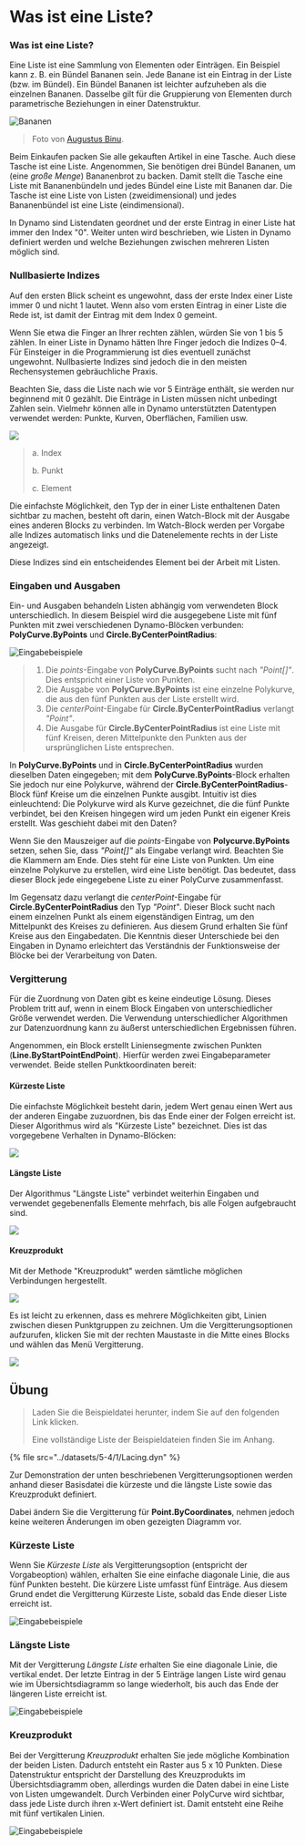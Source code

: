 # Was ist eine Liste?

### Was ist eine Liste?

Eine Liste ist eine Sammlung von Elementen oder Einträgen. Ein Beispiel kann z. B. ein Bündel Bananen sein. Jede Banane ist ein Eintrag in der Liste (bzw. im Bündel). Ein Bündel Bananen ist leichter aufzuheben als die einzelnen Bananen. Dasselbe gilt für die Gruppierung von Elementen durch parametrische Beziehungen in einer Datenstruktur.

![Bananen](../images/5-4/1/Bananas\_white\_background\_DS.jpg)

> Foto von [Augustus Binu](https://commons.wikimedia.org/wiki/File:Bananas\_white\_background\_DS.jpg?fastcci\_from=11404890\&c1=11404890\&d1=15\&s=200\&a=list).

Beim Einkaufen packen Sie alle gekauften Artikel in eine Tasche. Auch diese Tasche ist eine Liste. Angenommen, Sie benötigen drei Bündel Bananen, um (eine _große Menge_) Bananenbrot zu backen. Damit stellt die Tasche eine Liste mit Bananenbündeln und jedes Bündel eine Liste mit Bananen dar. Die Tasche ist eine Liste von Listen (zweidimensional) und jedes Bananenbündel ist eine Liste (eindimensional).

In Dynamo sind Listendaten geordnet und der erste Eintrag in einer Liste hat immer den Index "0". Weiter unten wird beschrieben, wie Listen in Dynamo definiert werden und welche Beziehungen zwischen mehreren Listen möglich sind.

### Nullbasierte Indizes

Auf den ersten Blick scheint es ungewohnt, dass der erste Index einer Liste immer 0 und nicht 1 lautet. Wenn also vom ersten Eintrag in einer Liste die Rede ist, ist damit der Eintrag mit dem Index 0 gemeint.

Wenn Sie etwa die Finger an Ihrer rechten zählen, würden Sie von 1 bis 5 zählen. In einer Liste in Dynamo hätten Ihre Finger jedoch die Indizes 0–4. Für Einsteiger in die Programmierung ist dies eventuell zunächst ungewohnt. Nullbasierte Indizes sind jedoch die in den meisten Rechensystemen gebräuchliche Praxis.

Beachten Sie, dass die Liste nach wie vor 5 Einträge enthält, sie werden nur beginnend mit 0 gezählt. Die Einträge in Listen müssen nicht unbedingt Zahlen sein. Vielmehr können alle in Dynamo unterstützten Datentypen verwendet werden: Punkte, Kurven, Oberflächen, Familien usw.

![](../images/5-4/1/what'salist-zerobasedindices.jpg)

> a. Index
>
> b. Punkt
>
> c. Element

Die einfachste Möglichkeit, den Typ der in einer Liste enthaltenen Daten sichtbar zu machen, besteht oft darin, einen Watch-Block mit der Ausgabe eines anderen Blocks zu verbinden. Im Watch-Block werden per Vorgabe alle Indizes automatisch links und die Datenelemente rechts in der Liste angezeigt.

Diese Indizes sind ein entscheidendes Element bei der Arbeit mit Listen.

### Eingaben und Ausgaben

Ein- und Ausgaben behandeln Listen abhängig vom verwendeten Block unterschiedlich. In diesem Beispiel wird die ausgegebene Liste mit fünf Punkten mit zwei verschiedenen Dynamo-Blöcken verbunden: **PolyCurve.ByPoints** und **Circle.ByCenterPointRadius**:

![Eingabebeispiele](../images/5-4/1/what'salist-inputsandoutputs.jpg)

> 1. Die _points_-Eingabe von **PolyCurve.ByPoints** sucht nach _"Point[]"_. Dies entspricht einer Liste von Punkten.
> 2. Die Ausgabe von **PolyCurve.ByPoints** ist eine einzelne Polykurve, die aus den fünf Punkten aus der Liste erstellt wird.
> 3. Die _centerPoint_-Eingabe für **Circle.ByCenterPointRadius** verlangt _"Point"_.
> 4. Die Ausgabe für **Circle.ByCenterPointRadius** ist eine Liste mit fünf Kreisen, deren Mittelpunkte den Punkten aus der ursprünglichen Liste entsprechen.

In **PolyCurve.ByPoints** und in **Circle.ByCenterPointRadius** wurden dieselben Daten eingegeben; mit dem **PolyCurve.ByPoints**-Block erhalten Sie jedoch nur eine Polykurve, während der **Circle.ByCenterPointRadius**-Block fünf Kreise um die einzelnen Punkte ausgibt. Intuitiv ist dies einleuchtend: Die Polykurve wird als Kurve gezeichnet, die die fünf Punkte verbindet, bei den Kreisen hingegen wird um jeden Punkt ein eigener Kreis erstellt. Was geschieht dabei mit den Daten?

Wenn Sie den Mauszeiger auf die _points_-Eingabe von **Polycurve.ByPoints** setzen, sehen Sie, dass _"Point[]"_ als Eingabe verlangt wird. Beachten Sie die Klammern am Ende. Dies steht für eine Liste von Punkten. Um eine einzelne Polykurve zu erstellen, wird eine Liste benötigt. Das bedeutet, dass dieser Block jede eingegebene Liste zu einer PolyCurve zusammenfasst.

Im Gegensatz dazu verlangt die _centerPoint_-Eingabe für **Circle.ByCenterPointRadius** den Typ _"Point"_. Dieser Block sucht nach einem einzelnen Punkt als einem eigenständigen Eintrag, um den Mittelpunkt des Kreises zu definieren. Aus diesem Grund erhalten Sie fünf Kreise aus den Eingabedaten. Die Kenntnis dieser Unterschiede bei den Eingaben in Dynamo erleichtert das Verständnis der Funktionsweise der Blöcke bei der Verarbeitung von Daten.

### Vergitterung

Für die Zuordnung von Daten gibt es keine eindeutige Lösung. Dieses Problem tritt auf, wenn in einem Block Eingaben von unterschiedlicher Größe verwendet werden. Die Verwendung unterschiedlicher Algorithmen zur Datenzuordnung kann zu äußerst unterschiedlichen Ergebnissen führen.

Angenommen, ein Block erstellt Liniensegmente zwischen Punkten (**Line.ByStartPointEndPoint**). Hierfür werden zwei Eingabeparameter verwendet. Beide stellen Punktkoordinaten bereit:

#### Kürzeste Liste

Die einfachste Möglichkeit besteht darin, jedem Wert genau einen Wert aus der anderen Eingabe zuzuordnen, bis das Ende einer der Folgen erreicht ist. Dieser Algorithmus wird als "Kürzeste Liste" bezeichnet. Dies ist das vorgegebene Verhalten in Dynamo-Blöcken:

![](../images/5-4/1/what'salist-lacing-shortest.jpg)

#### Längste Liste

Der Algorithmus "Längste Liste" verbindet weiterhin Eingaben und verwendet gegebenenfalls Elemente mehrfach, bis alle Folgen aufgebraucht sind.

![](../images/5-4/1/what'salist-lacing-longest.jpg)

#### Kreuzprodukt

Mit der Methode "Kreuzprodukt" werden sämtliche möglichen Verbindungen hergestellt.

![](../images/5-4/1/what'salist-lacing-cross.jpg)

Es ist leicht zu erkennen, dass es mehrere Möglichkeiten gibt, Linien zwischen diesen Punktgruppen zu zeichnen. Um die Vergitterungsoptionen aufzurufen, klicken Sie mit der rechten Maustaste in die Mitte eines Blocks und wählen das Menü Vergitterung.

![](../images/5-4/1/what'salist-rightclicklacingopt.jpg)

## Übung

> Laden Sie die Beispieldatei herunter, indem Sie auf den folgenden Link klicken.
>
> Eine vollständige Liste der Beispieldateien finden Sie im Anhang.

{% file src="../datasets/5-4/1/Lacing.dyn" %}

Zur Demonstration der unten beschriebenen Vergitterungsoptionen werden anhand dieser Basisdatei die kürzeste und die längste Liste sowie das Kreuzprodukt definiert.

Dabei ändern Sie die Vergitterung für **Point.ByCoordinates**, nehmen jedoch keine weiteren Änderungen im oben gezeigten Diagramm vor.

### Kürzeste Liste

Wenn Sie _Kürzeste Liste_ als Vergitterungsoption (entspricht der Vorgabeoption) wählen, erhalten Sie eine einfache diagonale Linie, die aus fünf Punkten besteht. Die kürzere Liste umfasst fünf Einträge. Aus diesem Grund endet die Vergitterung Kürzeste Liste, sobald das Ende dieser Liste erreicht ist.

![Eingabebeispiele](../images/5-4/1/what'salist-lacingexercise01.jpg)

### **Längste Liste**

Mit der Vergitterung _Längste Liste_ erhalten Sie eine diagonale Linie, die vertikal endet. Der letzte Eintrag in der 5 Einträge langen Liste wird genau wie im Übersichtsdiagramm so lange wiederholt, bis auch das Ende der längeren Liste erreicht ist.

![Eingabebeispiele](../images/5-4/1/what'salist-lacingexercise02.jpg)

### **Kreuzprodukt**

Bei der Vergitterung _Kreuzprodukt_ erhalten Sie jede mögliche Kombination der beiden Listen. Dadurch entsteht ein Raster aus 5 x 10 Punkten. Diese Datenstruktur entspricht der Darstellung des Kreuzprodukts im Übersichtsdiagramm oben, allerdings wurden die Daten dabei in eine Liste von Listen umgewandelt. Durch Verbinden einer PolyCurve wird sichtbar, dass jede Liste durch ihren x-Wert definiert ist. Damit entsteht eine Reihe mit fünf vertikalen Linien.

![Eingabebeispiele](../images/5-4/1/what'salist-lacingexercise03.jpg)
